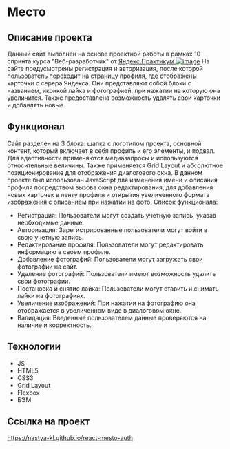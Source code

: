 # Место

## Описание проекта
Данный сайт выполнен на основе проектной работы в рамках 10 спринта курса "Веб-разработчик" от [Яндекс.Практикум ![image](https://i.ibb.co/BZWMYRt/image.png)](https://practicum.yandex.ru/)
На сайте предусмотрены регистрация и авторизация, после которой пользователь переходит на страницу профиля, где отображены карточки с серера Яндекса. Они представляют собой блоки с названием, иконкой лайка и фотографией, при нажатии на которую она увеличится. Также предоставлена возможность удалять свои карточки и добавлять новые. 

## Функционал
Сайт разделен на 3 блока: шапка с логотипом проекта, основной контент, который включает в себя профиль и его элементы, и подвал. Для адаптивности применяются медиазапросы и используются относительные величины. Также применяется Grid Layout и абсолютное позиционирование для отображения диалогового окна. В данном проекте был использован JavaScript для изменения имени и описания профиля посредством вызова окна редактирования, для добавления новых карточек в ленту профиля и открытия увеличенного формата изображения с описанием при нажатии на фото. Список функционала:

- Регистрация: Пользователи могут создать учетную запись, указав необходимые данные.
- Авторизация: Зарегистрированные пользователи могут войти в свою учетную запись.
- Редактирование профиля: Пользователи могут редактировать информацию в своем профиле.
- Добавление фотографий: Пользователи могут загружать свои фотографии на сайт.
- Удаление фотографий: Пользователи имеют возможность удалить свои фотографии.
- Постановка и снятие лайка: Пользователи могут ставить и снимать лайки на фотографиях.
- Увеличение изображений: При нажатии на фотографию она отображается в увеличенном виде в диалоговом окне.
- Валидация: Введенные пользователем данные проверяются на наличие и корректность.

## Технологии
- JS
- HTML5
- CSS3
- Grid Layout
- Flexbox
- БЭМ

## Ссылка на проект
https://nastya-kl.github.io/react-mesto-auth
